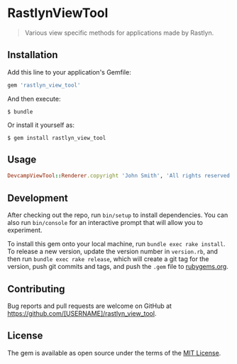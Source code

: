 # RastlynViewTool

> Various view specific methods for applications made by Rastlyn.

## Installation

Add this line to your application's Gemfile:

```ruby
gem 'rastlyn_view_tool'
```

And then execute:

    $ bundle

Or install it yourself as:

    $ gem install rastlyn_view_tool

## Usage

```ruby
DevcampViewTool::Renderer.copyright 'John Smith', 'All rights reserved'
```
## Development

After checking out the repo, run `bin/setup` to install dependencies. You can also run `bin/console` for an interactive prompt that will allow you to experiment.

To install this gem onto your local machine, run `bundle exec rake install`. To release a new version, update the version number in `version.rb`, and then run `bundle exec rake release`, which will create a git tag for the version, push git commits and tags, and push the `.gem` file to [rubygems.org](https://rubygems.org).

## Contributing

Bug reports and pull requests are welcome on GitHub at https://github.com/[USERNAME]/rastlyn_view_tool.

## License

The gem is available as open source under the terms of the [MIT License](http://opensource.org/licenses/MIT).
